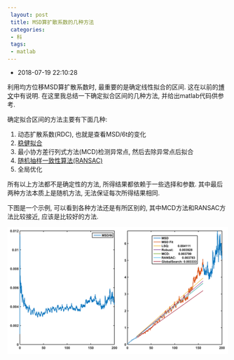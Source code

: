 ```yaml
---
 layout: post
 title: MSD算扩散系数的几种方法
 categories:
 - 科
 tags:
 - matlab
---
```


- 2018-07-19 22:10:28

利用均方位移MSD算扩散系数时, 最重要的是确定线性拟合的区间. 这在以前的[博文](https://jerkwin.github.io/2017/05/02/%E6%89%A9%E6%95%A3%E6%A8%A1%E5%BC%8F%E7%9A%84%E5%88%86%E7%B1%BB%E4%BB%A5%E5%8F%8A%E6%89%A9%E6%95%A3%E7%B3%BB%E6%95%B0%E7%9A%84%E8%AE%A1%E7%AE%97/)中有说明. 在这里我总结一下确定拟合区间的几种方法, 并给出matlab代码供参考.

确定拟合区间的方法主要有下面几种:

1. 动态扩散系数(RDC), 也就是查看MSD/6t的变化
2. [稳健拟合](http://jerkwin.github.io/2018/06/14/matlab%E7%A8%B3%E5%81%A5%E5%9B%9E%E5%BD%92%E5%87%BD%E6%95%B0%E6%96%87%E6%A1%A3/)
3. 最小协方差行列式方法(MCD)检测异常点, 然后去除异常点后拟合
4. [随机抽样一致性算法(RANSAC)](https://jerkwin.github.io/2017/05/05/%E9%9A%8F%E6%9C%BA%E6%8A%BD%E6%A0%B7%E4%B8%80%E8%87%B4%E6%80%A7%E7%AE%97%E6%B3%95matlab%E7%A4%BA%E4%BE%8B%E4%BB%A3%E7%A0%81/)
5. 全局优化

所有以上方法都不是确定性的方法, 所得结果都依赖于一些选择和参数. 其中最后两种方法本质上是随机方法, 无法保证每次所得结果相同.

下图是一个示例, 可以看到各种方法还是有所区别的, 其中MCD方法和RANSAC方法比较接近, 应该是比较好的方法.

![](/pic/2016/msdfit.png)
